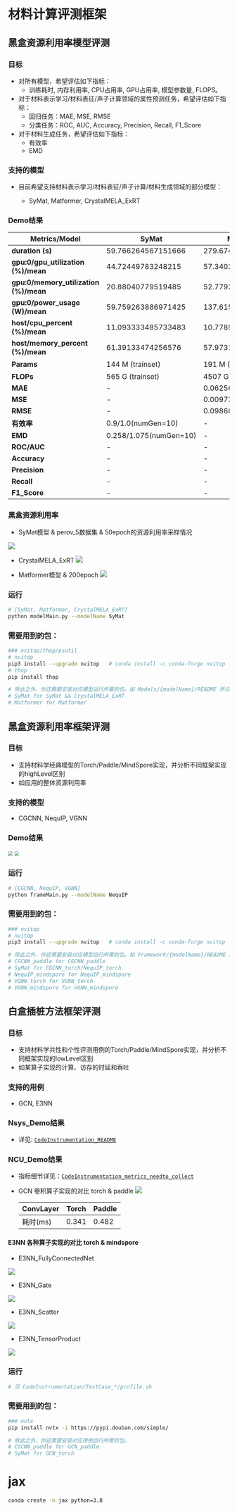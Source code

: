 # 材料计算评测框架

## 黑盒资源利用率模型评测

### 目标

- 对所有模型，希望评估如下指标：
  - 训练耗时, 内存利用率, CPU占用率, GPU占用率, 模型参数量, FLOPS。
- 对于材料表示学习/材料表征/声子计算领域的属性预测任务，希望评估如下指标：
  - 回归任务：MAE, MSE, RMSE
  - 分类任务：ROC, AUC, Accuracy, Precision, Recall, F1_Score
- 对于材料生成任务，希望评估如下指标：
  - 有效率
  - EMD

 

### 支持的模型

- 目前希望支持材料表示学习/材料表征/声子计算/材料生成领域的部分模型：

  - SyMat, Matformer, CrystalMELA_ExRT

  

### Demo结果

| Metrics/Model                         | **SyMat**                | Matformer | CrystalMELA_ExRT |
| ------------------------------------- |--------------------------| ---- | ---- |
| **duration (s)**                      | 59.766264567151666       | 279.6747203390005 | 6.047079102998396 |
| **gpu:0/gpu_utilization (%)/mean**    | 44.72449783248215        | 57.34024483103515 | 11.003273684208766 |
| **gpu:0/memory_utilization (%)/mean** | 20.88040779519485        | 52.77920022097266 | 6.495060309199788 |
| **gpu:0/power_usage (W)/mean**        | 59.759263886971425       | 137.61544282401448 | 17.624458588602128 |
| **host/cpu_percent (%)/mean**         | 11.093333485733483       | 10.778991993015806 | 60.34570476629634 |
| **host/memory_percent (%)/mean**      | 61.39133474256576        | 57.97314795422511 | 67.23119746163277 |
| **Params** | 144 M (trainset) | 191 M (trainset) | - (ExRT是传统机器学习模型) |
| **FLOPs** | 565 G (trainset) | 4507 G (trainset) | - |
| **MAE** | - | 0.0625682767954642 | - |
| **MSE** | - | 0.00973441919158266 | - |
| **RMSE** | - | 0.09866316025539959 | - |
| **有效率** | 0.9/1.0(numGen=10) | - | - |
| **EMD** | 0.258/1.075(numGen=10) | - | - |
| **ROC/AUC** | - | -                   | 0.18400880762056013/0.03733669441730265 |
| **Accuracy** | - | - | 0.918989320135452/0.802031779109143 |
| **Precision** | - | - | 0.8820606355813501/0.6898393250597135 |
| **Recall** | - | - | 0.8518414383176423/0.5316257366414497 |
| **F1_Score** | - | - | 0.86343144768573/0.6269558037116416 |

### 黑盒资源利用率

- SyMat模型 & perov_5数据集 & 50epoch的资源利用率采样情况

![](assets/SyMat_BlackBoxResource_show.png)


- CrystalMELA_ExRT
![](assets/CrystalMELA_ExRT_BlackBoxResource_show.png)


- Matformer模型 & 200epoch
![](assets/Matformer_200Epoch_BlackBoxResource_show.png)


### 运行

~~~bash
# [SyMat, Matformer, CrystalMELA_ExRT]
python modelMain.py --modelName SyMat
~~~



### 需要用到的包：

~~~bash
### nvitop/thop/psutil
# nvitop
pip3 install --upgrade nvitop   # conda install -c conda-forge nvitop
# thop
pip install thop

# 除此之外，你还需要安装对应模型运行所需的包。如 Models/{modelName}/README 所示。
# SyMat for SyMat && CrystalMELA_ExRT
# Matformer for Matformer
~~~





## 黑盒资源利用率框架评测

### 目标

- 支持材料学经典模型的Torch/Paddle/MindSpore实现，并分析不同框架实现的highLevel区别
- 如应用的整体资源利用率


### 支持的模型

- CGCNN, NequIP, VGNN



### Demo结果

<img src="assets/CGCNN_show2.png" style="zoom: 67%;" />

<img src="assets/NequIP_show2.png" style="zoom: 67%;" />

### 运行

~~~bash
# [CGCNN, NequIP, VGNN]
python frameMain.py --modelName NequIP
~~~



### 需要用到的包：

~~~bash
### nvitop
# nvitop
pip3 install --upgrade nvitop   # conda install -c conda-forge nvitop

# 除此之外，你还需要安装对应模型运行所需的包。如 Framework/{modelName}/README 所示。
# CGCNN_paddle for CGCNN_paddle
# SyMat for CGCNN_torch/NequIP_torch
# NequIP_mindspore for NequIP_mindspore
# VGNN_torch for VGNN_torch
# VGNN_mindspore for VGNN_mindspore
~~~



## 白盒插桩方法框架评测

### 目标

- 支持材料学共性和个性评测用例的Torch/Paddle/MindSpore实现，并分析不同框架实现的lowLevel区别
- 如某算子实现的计算、访存的时延和吞吐


### 支持的用例

- GCN, E3NN

### Nsys_Demo结果
- 详见: [`CodeInstrumentation_README`](./CodeInstrumentation/README.md)


### NCU_Demo结果
- 指标细节详见：[`CodeInstrumentation_metrics_needto_collect`](./CodeInstrumentation/info/metrics_needto_collect.txt)

- GCN 卷积算子实现的对比 torch & paddle
  <img src="assets/GCN_convlayer_ncu_metrics_show.png" />

  | ConvLayer | Torch | Paddle |
  | --------- | ----- | ------ |
  | 耗时(ms)  | 0.341 | 0.482  |

#### E3NN 各种算子实现的对比 torch & mindspore
- E3NN_FullyConnectedNet
<img src="assets/E3NN_FullyConnectNet_ncu_metrics_prof.png" />

- E3NN_Gate
<img src="assets/E3NN_Gate_ncu_metrics_prof.png" />

- E3NN_Scatter
<img src="assets/E3NN_Scatter_ncu_metrics_prof.png" />

- E3NN_TensorProduct
<img src="assets/E3NN_TensorProduct_ncu_metrics_prof.png" />

### 运行
~~~bash
# 见 CodeInstrumentation/TestCase_*/profile.sh
~~~


### 需要用到的包：
~~~bash
### nvtx
pip install nvtx -i https://pypi.douban.com/simple/

# 除此之外，你还需要安装对应用例运行所需的包。
# CGCNN_paddle for GCN_paddle
# SyMat for GCN_torch
~~~


# jax
~~~bash
conda create -n jax python=3.8
~~~

